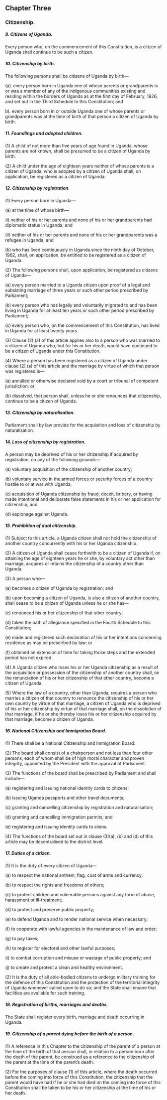 ## Chapter Three

### Citizenship.

##### 9. Citizens of Uganda.

Every person who, on the commencement of this Constitution, is a citizen of
Uganda shall continue to be such a citizen.

##### 10. Citizenship by birth.

The following persons shall be citizens of Uganda by birth—

(a). every person born in Uganda one of whose parents or
grandparents is or was a member of any of the indigenous
communities existing and residing within the borders of Uganda
as at the first day of February, 1926, and set out in the Third
Schedule to this Constitution; and

b). every person born in or outside Uganda one of whose parents or
grandparents was at the time of birth of that person a citizen of
Uganda by birth.

##### 11. Foundlings and adopted children.

(1) A child of not more than five years of age found in Uganda,
whose parents are not known, shall be presumed to be a citizen of Uganda by
birth.

(2) A child under the age of eighteen years neither of whose parents
is a citizen of Uganda, who is adopted by a citizen of Uganda shall, on
application, be registered as a citizen of Uganda.

##### 12. Citizenship by registration.

(1) Every person born in Uganda—  

(a) at the time of whose birth—  

(i) neither of his or her parents and none of his or her
grandparents had diplomatic status in Uganda; and 

(ii) neither of his or her parents and none of his or her
grandparents was a refugee in Uganda; and  

(b) who has lived continuously in Uganda since the ninth day of
October, 1962,
shall, on application, be entitled to be registered as a citizen of Uganda.

(2) The following persons shall, upon application, be registered as
citizens of Uganda—

(a) every person married to a Uganda citizen upon proof of a legal
and subsisting marriage of three years or such other period
prescribed by Parliament;

(b) every person who has legally and voluntarily migrated to and has
been living in Uganda for at least ten years or such other period
prescribed by Parliament;  

(c) every person who, on the commencement of this Constitution, has
lived in Uganda for at least twenty years.

(3) Clause (2) (a) of this article applies also to a person who was
married to a citizen of Uganda who, but for his or her death, would have
continued to be a citizen of Uganda under this Constitution.

(4) Where a person has been registered as a citizen of Uganda under
clause (2) (a) of this article and the marriage by virtue of which that person
was registered is—  

(a) annulled or otherwise declared void by a court or tribunal of
competent jurisdiction; or  

(b) dissolved, that person shall, unless he or she renounces that citizenship, continue to be
a citizen of Uganda.

##### 13. Citizenship by naturalisation.

Parliament shall by law provide for the acquisition and loss of citizenship by
naturalisation.

##### 14. Loss of citizenship by registration.

A person may be deprived of his or her citizenship if acquired by registration,
on any of the following grounds—  

(a) voluntary acquisition of the citizenship of another country;  

(b) voluntary service in the armed forces or security forces of a
country hostile to or at war with Uganda;  

(c) acquisition of Uganda citizenship by fraud, deceit, bribery, or
having made intentional and deliberate false statements in his or
her application for citizenship; and  

(d) espionage against Uganda.

##### 15. Prohibition of dual citizenship.

(1) Subject to this article, a Uganda citizen shall not hold the
citizenship of another country concurrently with his or her Uganda
citizenship.

(2) A citizen of Uganda shall cease forthwith to be a citizen of
Uganda if, on attaining the age of eighteen years he or she, by voluntary act
other than marriage, acquires or retains the citizenship of a country other than
Uganda.

(3) A person who—

(a) becomes a citizen of Uganda by registration; and 

(b) upon becoming a citizen of Uganda, is also a citizen of another
country,
shall cease to be a citizen of Uganda unless he or she has—  

(c) renounced his or her citizenship of that other country;  

(d) taken the oath of allegiance specified in the Fourth Schedule to
this Constitution;  

(e) made and registered such declaration of his or her intentions
concerning residence as may be prescribed by law; or  

(f) obtained an extension of time for taking those steps and the
extended period has not expired.

(4) A Uganda citizen who loses his or her Uganda citizenship as a
result of the acquisition or possession of the citizenship of another country
shall, on the renunciation of his or her citizenship of that other country,
become a citizen of Uganda.

(5) Where the law of a country, other than Uganda, requires a person
who marries a citizen of that country to renounce the citizenship of his or her
own country by virtue of that marriage, a citizen of Uganda who is deprived
of his or her citizenship by virtue of that marriage shall, on the dissolution of
that marriage, if he or she thereby loses his or her citizenship acquired by that
marriage, become a citizen of Uganda.

##### 16. National Citizenship and Immigration Board.

(1) There shall be a National Citizenship and Immigration Board.

(2) The board shall consist of a chairperson and not less than four
other persons, each of whom shall be of high moral character and proven
integrity, appointed by the President with the approval of Parliament.

(3) The functions of the board shall be prescribed by Parliament and
shall include—

(a) registering and issuing national identity cards to citizens;

(b) issuing Uganda passports and other travel documents;

(c) granting and cancelling citizenship by registration and
naturalisation;

(d) granting and cancelling immigration permits; and

(e) registering and issuing identity cards to aliens.

(4) The functions of the board set out in clause (3)(a), (b) and (d) of
this article may be decentralised to the district level.

##### 17. Duties of a citizen.

(1) It is the duty of every citizen of Uganda—  

(a) to respect the national anthem, flag, coat of arms and currency;

(b) to respect the rights and freedoms of others;  

(c) to protect children and vulnerable persons against any form of
abuse, harassment or ill-treatment;  

(d) to protect and preserve public property;  

(e) to defend Uganda and to render national service when necessary;

(f) to cooperate with lawful agencies in the maintenance of law and
order;  

(g) to pay taxes;  

(h) to register for electoral and other lawful purposes;  

(i) to combat corruption and misuse or wastage of public property;
and  

(j) to create and protect a clean and healthy environment.

(2) It is the duty of all able-bodied citizens to undergo military
training for the defence of this Constitution and the protection of the
territorial integrity of Uganda whenever called upon to do so; and the State
shall ensure that facilities are available for such training.

##### 18. Registration of births, marriages and deaths.

The State shall register every birth, marriage and death occurring in Uganda.

##### 19. Citizenship of a parent dying before the birth of a person.

(1) A reference in this Chapter to the citizenship of the parent of a
person at the time of the birth of that person shall, in relation to a person born
after the death of the parent, be construed as a reference to the citizenship of
the parent at the time of the parent’s death.

(2) For the purposes of clause (1) of this article, where the death
occurred before the coming into force of this Constitution, the citizenship that
the parent would have had if he or she had died on the coming into force of
this Constitution shall be taken to be his or her citizenship at the time of his
or her death.

